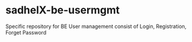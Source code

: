 # sadhelX-be-usermgmt
Specific repository for BE User management consist of Login, Registration, Forget Password

